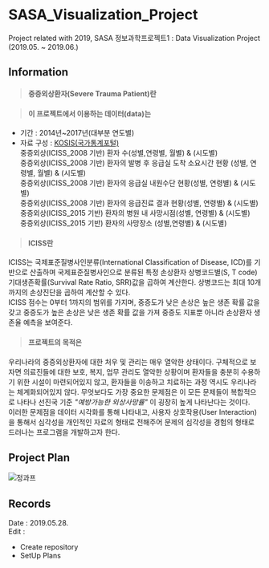 # SASA_Visualization_Project  
Project related with 2019, SASA 정보과학프로젝트1 : Data Visualization Project (2019.05. ~ 2019.06.)  

## Information  
> #### 중증외상환자(Severe Trauma Patient)란  

> #### 이 프로젝트에서 이용하는 데이터(data)는  
- 기간 : 2014년~2017년(대부분 연도별)  
- 자료 구성 : [KOSIS(국가통계포털)](http://kosis.kr/statisticsList/statisticsListIndex.do?menuId=M_01_01&vwcd=MT_ZTITLE&parmTabId=M_01_01#SelectStatsBoxDiv)  
중증외상(ICISS_2008 기반) 환자 수(성별,연령별, 월별) & (시도별)  
중증외상(ICISS_2008 기반) 환자의 발병 후 응급실 도착 소요시간 현황 (성별, 연령별, 월별) & (시도별)  
중증외상(ICISS_2008 기반) 환자의 응급실 내원수단 현황(성별, 연령별) & (시도별)    
중증외상(ICISS_2008 기반) 환자의 응급진료 결과 현황(성별, 연령별) & (시도별)  
중증외상(ICISS_2015 기반) 환자의 병원 내 사망시점(성별, 연령별) & (시도별)  
중증외상(ICISS_2015 기반) 환자의 사망장소 (성별,연령별) & (시도별)  

> #### ICISS란  
  ICISS는 국제표준질병사인분류(International Classification of Disease, ICD)를 기반으로 산출하며 국제표준질병사인으로
분류된 특정 손상환자 상병코드별(S, T code) 기대생존확률(Survival Rate Ratio, SRR)값을 곱하여 계산한다. 상병코드는
최대 10개까지의 손상진단을 곱하여 계산할 수 있다.  
  ICISS 점수는 0부터 1까지의 범위를 가지며, 중증도가 낮은 손상은 높은 생존 확률 값을 갖고 중증도가 높은 손상은 낮은
생존 확률 값을 가져 중증도 지표뿐 아니라 손상환자 생존율 예측을 보여준다. 

> #### 프로젝트의 목적은  
  우리나라의 중증외상환자에 대한 처우 및 관리는 매우 열악한 상태이다. 
구체적으로 보자면 의료진들에 대한 보호, 복지, 업무 관리도 열악한 상황이며 환자들을 충분히 수용하기 위한 시설이 마련되어있지 않고, 환자들을 이송하고 치료하는 과정 역시도 우리나라는 체계화되어있지 않다. 무엇보다도 가장 중요한 문제점은 이 모든 문제들이 복합적으로 나타나 선진국 기준 *"예방가능한 외상사망률"* 이 굉장히 높게 나타난다는 것이다.   
  이러한 문제점을 데이터 시각화를 통해 나타내고, 사용자 상호작용(User Interaction)을 통해서 심각성을 개인적인 자료의 형태로 전해주어 문제의 심각성을 경험의 형태로 드러나는 프로그램을 개발하고자 한다.   
  
## Project Plan  
![정과프](https://user-images.githubusercontent.com/42968884/58443468-03df7b80-812d-11e9-9bca-3ba169c12ce7.JPG)

## Records  
Date : 2019.05.28.  
Edit :  
- Create repository  
- SetUp Plans
